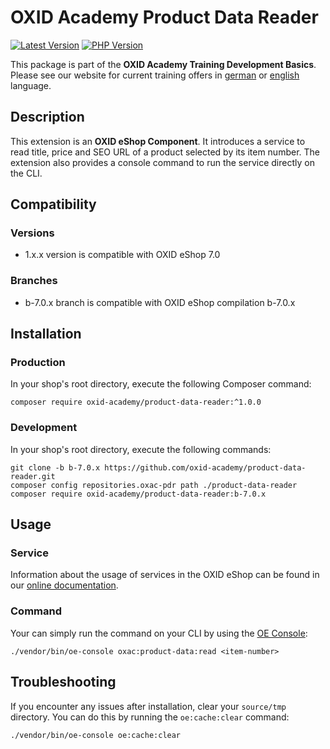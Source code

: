 # OXID Academy Product Data Reader

[![Latest Version](https://img.shields.io/packagist/v/oxid-academy/product-data-reader?logo=composer&label=latest&color=orange)](https://packagist.org/packages/oxid-academy/product-data-reader)
[![PHP Version](https://img.shields.io/packagist/php-v/oxid-academy/product-data-reader)](https://github.com/oxid-academy/product-data-reader)

This package is part of the **OXID Academy Training Development Basics**. Please see our website for current training offers in [german](https://www.oxid-esales.com/ressourcen/academy/schulungen/) or [english](https://www.oxid-esales.com/en/resources/academy/training-courses/) language.

## Description

This extension is an **OXID eShop Component**. It introduces a service to read title, price and SEO URL of a product selected by its item number. The extension also provides a console command to run the service directly on the CLI.

## Compatibility

### Versions

- 1.x.x version is compatible with OXID eShop 7.0

### Branches

- b-7.0.x branch is compatible with OXID eShop compilation b-7.0.x

## Installation

### Production

In your shop's root directory, execute the following Composer command:
```console
composer require oxid-academy/product-data-reader:^1.0.0
```

### Development

In your shop's root directory, execute the following commands:
```console
git clone -b b-7.0.x https://github.com/oxid-academy/product-data-reader.git
composer config repositories.oxac-pdr path ./product-data-reader
composer require oxid-academy/product-data-reader:b-7.0.x
```

## Usage

### Service

Information about the usage of services in the OXID eShop can be found in our [online documentation](https://docs.oxid-esales.com/developer/en/latest/development/modules_components_themes/module/module_services.html).

### Command

Your can simply run the command on your CLI by using the [OE Console](https://docs.oxid-esales.com/developer/en/latest/development/tell_me_about/console.html):

```console
./vendor/bin/oe-console oxac:product-data:read <item-number>
```

## Troubleshooting

If you encounter any issues after installation, clear your `source/tmp` directory. You can do this by running the `oe:cache:clear` command:

```console
./vendor/bin/oe-console oe:cache:clear
```
